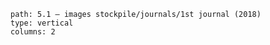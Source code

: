 ```img-gallery
path: 5.1 — images stockpile/journals/1st journal (2018)
type: vertical
columns: 2
```
